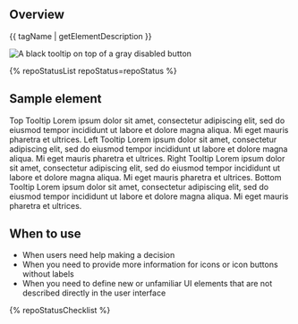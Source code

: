 ## Overview

{{ tagName | getElementDescription }}

<uxdot-example width-adjustment="230px">
  <img src="{{ './tooltip-sample-element.png' | url }}" alt="A black tooltip on top of a gray disabled button">
</uxdot-example>

{% repoStatusList repoStatus=repoStatus %}

## Sample element

<rh-tooltip position="top">
  <rh-button>Top Tooltip</rh-button>
  <span slot="content">Lorem ipsum dolor sit amet, consectetur adipiscing elit, sed do eiusmod tempor incididunt ut
    labore et dolore magna aliqua. Mi eget mauris pharetra et ultrices.</span>
</rh-tooltip>
<rh-tooltip position="left">
  <rh-button>Left Tooltip</rh-button>
  <span slot="content">Lorem ipsum dolor sit amet, consectetur adipiscing elit, sed do eiusmod tempor incididunt ut
    labore et dolore magna aliqua. Mi eget mauris pharetra et ultrices.</span>
</rh-tooltip>
<rh-tooltip position="right">
  <rh-button>Right Tooltip</rh-button>
  <span slot="content">Lorem ipsum dolor sit amet, consectetur adipiscing elit, sed do eiusmod tempor incididunt ut
    labore et dolore magna aliqua. Mi eget mauris pharetra et ultrices.</span>
</rh-tooltip>
<rh-tooltip position="bottom">
  <rh-button>Bottom Tooltip</rh-button>
  <span slot="content">Lorem ipsum dolor sit amet, consectetur adipiscing elit, sed do eiusmod tempor incididunt ut
    labore et dolore magna aliqua. Mi eget mauris pharetra et ultrices.</span>
</rh-tooltip>

## When to use 
- When users need help making a decision
- When you need to provide more information for icons or icon buttons without labels
- When you need to define new or unfamiliar UI elements that are not described directly in the user interface

{% repoStatusChecklist %}
